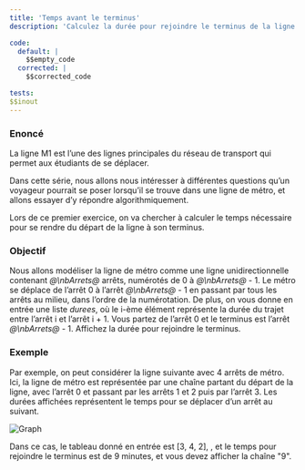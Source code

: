```yaml
---
title: 'Temps avant le terminus'
description: 'Calculez la durée pour rejoindre le terminus de la ligne de métro'

code:
  default: |
    $$empty_code
  corrected: |
    $$corrected_code

tests:
$$inout
---
```


### Enoncé

La ligne M1 est l’une des lignes principales du réseau de transport qui permet aux étudiants de se déplacer.

Dans cette série, nous allons nous intéresser à différentes questions qu’un voyageur pourrait se poser lorsqu’il se trouve dans une ligne de métro, et allons essayer d’y répondre algorithmiquement.

Lors de ce premier exercice, on va chercher à calculer le temps nécessaire pour se rendre du départ de la ligne à son terminus.

### Objectif

Nous allons modéliser la ligne de métro comme une ligne unidirectionnelle contenant _@\nbArrets@_ arrêts, numérotés de 0 à _@\nbArrets@_ - 1. Le métro se déplace de l’arrêt 0 à l’arrêt _@\nbArrets@_ - 1 en passant par tous les arrêts au milieu, dans l’ordre de la numérotation. De plus, on vous donne en entrée une liste _durees_, où le i-ème élément représente la durée du trajet entre l’arrêt i et l’arrêt i + 1. Vous partez de l’arrêt 0 et le terminus est l’arrêt _@\nbArrets@_ - 1. Affichez la durée pour rejoindre le terminus.

### Exemple

Par exemple, on peut considérer la ligne suivante avec 4 arrêts de métro. Ici, la ligne de métro est représentée par une chaîne partant du départ de la ligne, avec l’arrêt 0 et passant par les arrêts 1 et 2 puis par l’arrêt 3. Les durées affichées représentent le temps pour se déplacer d’un arrêt au suivant.

![Graph](/polympiads/graph-metro-polympiads.png)

Dans ce cas, le tableau donné en entrée est [3, 4, 2], , et le temps pour rejoindre le terminus est de 9 minutes, et vous devez afficher la chaîne "9".
